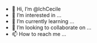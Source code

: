 - 👋 Hi, I’m @lchCecile
- 👀 I’m interested in ...
- 🌱 I’m currently learning ...
- 💞️ I’m looking to collaborate on ...
- 📫 How to reach me ...

<!---
lchCecile/lchCecile is a ✨ special ✨ repository because its `README.md` (this file) appears on your GitHub profile.
You can click the Preview link to take a look at your changes.
--->
